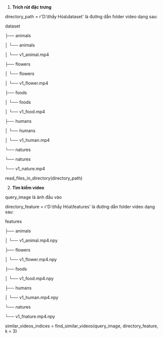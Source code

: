 1. **Trích rút đặc trưng** 

directory_path = r'D:\thầy Hóa\dataset' là đường dẫn folder video dạng sau:

dataset

├── animals

│ └── animals

│ └── v1_animal.mp4

├── flowers

│ └── flowers

│ └── v1_flower.mp4

├── foods

│ └── foods

│ └── v1_food.mp4

├── humans

│ └── humans

│ └── v1_human.mp4

└── natures

└── natures

└── v1_nature.mp4

read_files_in_directory(directory_path)

2. **Tìm kiếm video**

query_image là ảnh đầu vào

directory_feature = r'D:\thầy Hóa\features'  là đường dẫn folder video dạng sau:

features

├── animals

│ └── v1_animal.mp4.npy

├── flowers

│ └── v1_flower.mp4.npy

├── foods

│ └── v1_food.mp4.npy

├── humans

│ └── v1_human.mp4.npy

└── natures

└── v1_fnature.mp4.npy

similar_videos_indices = find_similar_videos(query_image, directory_feature, k = 3)